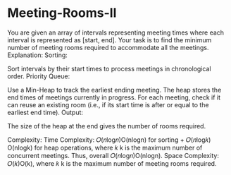 # Meeting-Rooms-II
You are given an array of intervals representing meeting times where each interval is represented as [start, end]. Your task is to find the minimum number of meeting rooms required to accommodate all the meetings.
Explanation:
Sorting:

Sort intervals by their start times to process meetings in chronological order.
Priority Queue:

Use a Min-Heap to track the earliest ending meeting. The heap stores the end times of meetings currently in progress.
For each meeting, check if it can reuse an existing room (i.e., if its start time is after or equal to the earliest end time).
Output:

The size of the heap at the end gives the number of rooms required.

Complexity:
Time Complexity: 
𝑂(𝑛log𝑛)O(nlogn) for sorting + 𝑂(𝑛log𝑘)
O(nlogk) for heap operations, where 𝑘
k is the maximum number of concurrent meetings. Thus, overall 
𝑂(𝑛log⁡𝑛)O(nlogn).
Space Complexity: 
𝑂(𝑘)O(k), where 𝑘
k is the maximum number of meeting rooms required.
